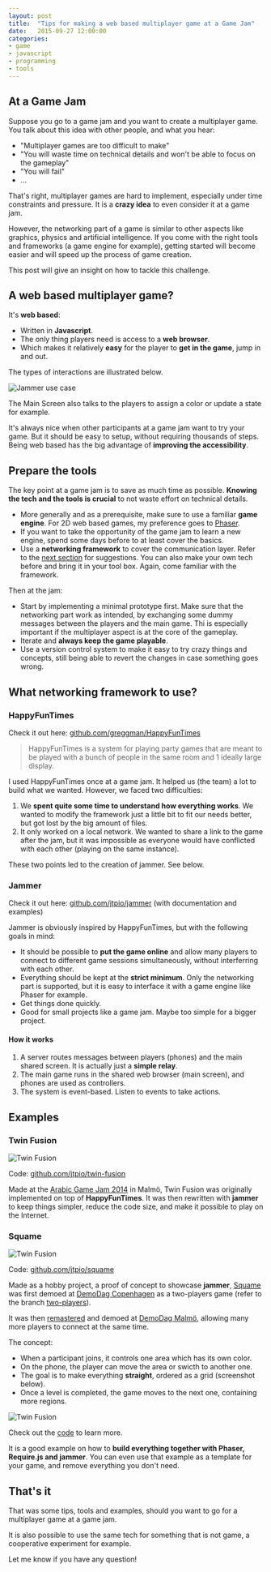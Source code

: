 ```yaml
---
layout: post
title:  "Tips for making a web based multiplayer game at a Game Jam"
date:   2015-09-27 12:00:00
categories:
- game
- javascript
- programming
- tools
---
```


## At a Game Jam

Suppose you go to a game jam and you want to create a multiplayer game. You talk about this idea with other people, and what you hear:

- "Multiplayer games are too difficult to make"
- "You will waste time on technical details and won't be able to focus on the gameplay"
- "You will fail"
- ...

That's right, multiplayer games are hard to implement, especially under time constraints and pressure. It is a **crazy idea** to even consider it at a game jam.

However, the networking part of a game is similar to other aspects like graphics, physics and artificial intelligence. If you come with the right tools and frameworks (a game engine for example), getting started will become easier and will speed up the process of game creation.

This post will give an insight on how to tackle this challenge.

## A web based multiplayer game?

It's **web based**:

- Written in **Javascript**.
- The only thing players need is access to a **web browser**.
- Which makes it relatively **easy** for the player to **get in the game**, jump in and out.

The types of interactions are illustrated below.

<img class="center" src="/res/jammer/setup.png" alt="Jammer use case">

The Main Screen also talks to the players to assign a color or update a state for example.

It's always nice when other participants at a game jam want to try your game. But it should be easy to setup, without requiring thousands of steps. Being web based has the big advantage of **improving the accessibility**.

## Prepare the tools

The key point at a game jam is to save as much time as possible. **Knowing the tech and the tools is crucial** to not waste effort on technical details.

- More generally and as a prerequisite, make sure to use a familiar **game engine**. For 2D web based games, my preference goes to [Phaser](//phaser.io).
- If you want to take the opportunity of the game jam to learn a new engine, spend some days before to at least cover the basics.
- Use a **networking framework** to cover the communication layer. Refer to the [next section](#what-to-use) for suggestions. You can also make your own tech before and bring it in your tool box. Again, come familiar with the framework.

Then at the jam:

- Start by implementing a minimal prototype first. Make sure that the networking part work as intended, by exchanging some dummy messages between the players and the main game. Thi is especially important if the multiplayer aspect is at the core of the gameplay.
- Iterate and **always keep the game playable**.
- Use a version control system to make it easy to try crazy things and concepts, still being able to revert the changes in case something goes wrong.

## What networking framework to use? <a id="what-to-use"> </a>

### HappyFunTimes

Check it out here: [github.com/greggman/HappyFunTimes](//github.com/greggman/HappyFunTimes)

> HappyFunTimes is a system for playing party games that are meant to be played with a bunch of people in the same room and 1 ideally large display.

I used HappyFunTimes once at a game jam. It helped us (the team) a lot to build what we wanted. However, we faced two difficulties:

1. We **spent quite some time to understand how everything works**. We wanted to modify the framework just a little bit to fit our needs better, but got lost by the big amount of files.
2. It only worked on a local network. We wanted to share a link to the game after the jam, but it was impossible as everyone would have conflicted with each other (playing on the same instance).

These two points led to the creation of jammer. See below.

### Jammer

Check it out here: [github.com/jtpio/jammer](//github.com/jtpio/jammer) (with documentation and examples)

Jammer is obviously inspired by HappyFunTimes, but with the following goals in mind:

- It should be possible to **put the game online** and allow many players to connect to different game sessions simultaneously, without interferring with each other.
- Everything should be kept at the **strict minimum**. Only the networking part is supported, but it is easy to interface it with a game engine like Phaser for example.
- Get things done quickly.
- Good for small projects like a game jam. Maybe too simple for a bigger project.

#### How it works

1. A server routes messages between players (phones) and the main shared screen. It is actually just a **simple relay**.
2. The main game runs in the shared web browser (main screen), and phones are used as controllers.
3. The system is event-based. Listen to events to take actions.

## Examples

### Twin Fusion

<img class="center" src="//arabicgamejam.org/wp-content/uploads/2014/05/twinfusion2.png" alt="Twin Fusion">

Code: [github.com/jtpio/twin-fusion](//github.com/jtpio/twin-fusion)

Made at the [Arabic Game Jam 2014](http://arabicgamejam.org/game-concepts-2014/) in Malmö, Twin Fusion was originally implemented on top of **HappyFunTimes**. It was then rewritten with **jammer** to keep things simpler, reduce the code size, and make it possible to play on the Internet.

### Squame

<img class="center" src="//raw.githubusercontent.com/jtpio/squame/master/public/assets/screenshot2.png" alt="Twin Fusion">

Code: [github.com/jtpio/squame](//github.com/jtpio/squame)

Made as a hobby project, a proof of concept to showcase **jammer**, [Squame](https://github.com/jtpio/squame) was first demoed at [DemoDag Copenhagen](http://demodag.org/) as a two-players game (refer to the branch [two-players](https://github.com/jtpio/squame/tree/two-players)).

It was then [remastered](https://github.com/jtpio/squame/tree/master) and demoed at [DemoDag Malmö](https://twitter.com/demodag_malmo), allowing many more players to connect at the same time.

The concept:

- When a participant joins, it controls one area which has its own color.
- On the phone, the player can move the area or swicth to another one.
- The goal is to make everything **straight**, ordered as a grid (screenshot below).
- Once a level is completed, the game moves to the next one, containing more regions.

<img class="center" src="//raw.githubusercontent.com/jtpio/squame/master/public/assets/screenshot3.png" alt="Twin Fusion">

Check out the [code](//github.com/jtpio/squame) to learn more.

It is a good example on how to **build everything together with Phaser, Require.js and jammer**. You can even use that example as a template for your game, and remove everything you don't need.

## That's it

That was some tips, tools and examples, should you want to go for a multiplayer game at a game jam.

It is also possible to use the same tech for something that is not game, a cooperative experiment for example.

Let me know if you have any question!
